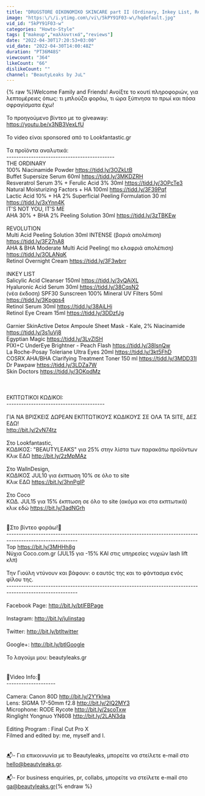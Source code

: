 ```yaml
---
title: "DRUGSTORE ΟΙΚΟΝΟΜΙΚΟ SKINCARE part II (Ordinary, Inkey List, Revolution & more) | BEAUTYLEAKS by JuL"
image: "https:\/\/i.ytimg.com\/vi\/5kPY91F03-w\/hqdefault.jpg"
vid_id: "5kPY91F03-w"
categories: "Howto-Style"
tags: ["makeup","καλλυντικά","reviews"]
date: "2022-04-30T17:20:53+03:00"
vid_date: "2022-04-30T14:00:48Z"
duration: "PT36M48S"
viewcount: "364"
likeCount: "66"
dislikeCount: ""
channel: "BeautyLeaks by JuL"
---
```

{% raw %}Welcome Family and Friends! Ανοίξτε το κουτί πληροφοριών, για λεπτομέρειες όπως: τι μπλούζα φοράω, τι ώρα ξύπνησα το πρωί και πόσα σφραγίσματα έχω!<br /><br />To προηγούμενο βίντεο με το giveaway:<br /><a rel="nofollow" target="blank" href="https://youtu.be/x3NB3VexLfU">https://youtu.be/x3NB3VexLfU</a><br /><br />To video είναι sponsored από το Lookfantastic.gr<br /><br />Tα προϊόντα αναλυτικά:<br />--------------------------------------------<br />THE ORDINARY <br />100% Niacinamide Powder <a rel="nofollow" target="blank" href="https://tidd.ly/3OZkLtB">https://tidd.ly/3OZkLtB</a><br />Buffet Supersize Serum 60ml <a rel="nofollow" target="blank" href="https://tidd.ly/3MKDZRH">https://tidd.ly/3MKDZRH</a><br />Resveratrol Serum 3% + Ferulic Acid 3% 30ml <a rel="nofollow" target="blank" href="https://tidd.ly/3OPcTe3">https://tidd.ly/3OPcTe3</a><br />Natural Moisturizing Factors + HA 100ml <a rel="nofollow" target="blank" href="https://tidd.ly/3F39Pqf">https://tidd.ly/3F39Pqf</a><br />Lactic Acid 10% + HA 2% Superficial Peeling Formulation 30 ml <a rel="nofollow" target="blank" href="https://tidd.ly/3xYnn4K">https://tidd.ly/3xYnn4K</a><br />IT'S NOT YOU, IT'S ME<br />AHA 30% + BHA 2% Peeling Solution 30ml <a rel="nofollow" target="blank" href="https://tidd.ly/3zTBKEw">https://tidd.ly/3zTBKEw</a><br /><br />REVOLUTION <br />Multi Acid Peeling Solution 30ml INTENSE (βαριά απολέπιση) <a rel="nofollow" target="blank" href="https://tidd.ly/3F27nA8">https://tidd.ly/3F27nA8</a><br />AHA &amp; BHA Moderate Multi Acid Peeling( πιο ελαφριά απολέπιση) <a rel="nofollow" target="blank" href="https://tidd.ly/3OLANqK">https://tidd.ly/3OLANqK</a><br />Retinol Overnight Cream <a rel="nofollow" target="blank" href="https://tidd.ly/3F3wbrr">https://tidd.ly/3F3wbrr</a><br /><br />INKEY LIST<br />Salicylic Acid Cleanser 150ml <a rel="nofollow" target="blank" href="https://tidd.ly/3vQAjXL">https://tidd.ly/3vQAjXL</a><br />Hyaluronic Acid Serum 30ml <a rel="nofollow" target="blank" href="https://tidd.ly/38CqsN2">https://tidd.ly/38CqsN2</a><br />(νέα έκδοση) SPF30 Sunscreen 100% Mineral UV Filters 50ml <a rel="nofollow" target="blank" href="https://tidd.ly/3Kpgps4">https://tidd.ly/3Kpgps4</a><br />Retinol Serum 30ml <a rel="nofollow" target="blank" href="https://tidd.ly/38AiLHi">https://tidd.ly/38AiLHi</a><br />Retinol Eye Cream 15ml <a rel="nofollow" target="blank" href="https://tidd.ly/3DDzfJg">https://tidd.ly/3DDzfJg</a><br /><br />Garnier SkinActive Detox Ampoule Sheet Mask - Kale, 2% Niacinamide <a rel="nofollow" target="blank" href="https://tidd.ly/3s1uVj8">https://tidd.ly/3s1uVj8</a><br />Egyptian Magic <a rel="nofollow" target="blank" href="https://tidd.ly/3LvZlSH">https://tidd.ly/3LvZlSH</a><br />PIXI+C UnderEye Brightner - Peach Flash <a rel="nofollow" target="blank" href="https://tidd.ly/38IsnQw">https://tidd.ly/38IsnQw</a><br />La Roche-Posay  Toleriane Ultra Eyes 20ml <a rel="nofollow" target="blank" href="https://tidd.ly/3kt5FhD">https://tidd.ly/3kt5FhD</a><br />COSRX AHA/BHA Clarifying Treatment Toner 150 ml <a rel="nofollow" target="blank" href="https://tidd.ly/3MDD31l">https://tidd.ly/3MDD31l</a><br />Dr Pawpaw <a rel="nofollow" target="blank" href="https://tidd.ly/3LDZa7W">https://tidd.ly/3LDZa7W</a><br />Skin Doctors <a rel="nofollow" target="blank" href="https://tidd.ly/3OKpdMz">https://tidd.ly/3OKpdMz</a><br /><br /><br /><br />ΕKΠTΩΤΙΚΟΙ ΚΩΔΙΚΟΙ:<br />----------------------------------------<br /><br />ΓΙΑ ΝΑ ΒΡΙΣΚΕΙΣ ΔΩΡΕΑΝ ΕΚΠΤΩΤΙΚΟΥΣ ΚΩΔΙΚΟΥΣ ΣΕ ΟΛΑ ΤΑ SITE, ΔΕΣ ΕΔΩ!<br /><a rel="nofollow" target="blank" href="http://bit.ly/2vN74tz">http://bit.ly/2vN74tz</a><br /><br />Στο Lookfantastic, <br />ΚΩΔΙΚΟΣ: &quot;BEAUTYLEAKS&quot; για 25% στην λίστα των παρακάτω προϊόντων<br />Κλικ ΕΔΩ  <a rel="nofollow" target="blank" href="http://bit.ly/2zMpMAz">http://bit.ly/2zMpMAz</a><br /><br />Στο WallnDesign,<br />KΩΔΙΚΟΣ JUL10 για έκπτωση 10% σε όλο το site<br />Κλικ ΕΔΩ <a rel="nofollow" target="blank" href="https://bit.ly/3hnPgIP">https://bit.ly/3hnPgIP</a>  <br /><br />Στο  Coco<br />ΚΩΔ. JUL15 για 15% έκπτωση σε όλο το site (ακόμα και στα εκπτωτικά)<br />κλικ εδώ <a rel="nofollow" target="blank" href="https://bit.ly/3adNGrh">https://bit.ly/3adNGrh</a><br /><br /><br />📎Στο βίντεο φοράω!📎<br />-----------------------------------------------------------------------------------------------------------<br />Top <a rel="nofollow" target="blank" href="https://bit.ly/3MHHh8g">https://bit.ly/3MHHh8g</a><br />Nύχια Coco.com.gr (JUL15 για -15% ΚΑΙ στις υπηρεσίες νυχιών lash lift κλπ)<br /><br />Την Γιούλη ντύνουν και βάφουν: ο εαυτός της και το φάντασμα ενός φίλου της.<br />-----------------------------------------------------------------------------------------------------------<br /><br />Facebook Page: <a rel="nofollow" target="blank" href="http://bit.ly/btlFBPage">http://bit.ly/btlFBPage</a><br /><br />Instagram: <a rel="nofollow" target="blank" href="http://bit.ly/julinstag">http://bit.ly/julinstag</a><br /><br />Twitter: <a rel="nofollow" target="blank" href="http://bit.ly/btltwitter">http://bit.ly/btltwitter</a> <br /><br />Google+: <a rel="nofollow" target="blank" href="http://bit.ly/btlGoogle">http://bit.ly/btlGoogle</a> <br /><br />To λαγούμι μου: beautyleaks.gr<br /><br /><br />🎥Video Info:🎥<br />--------------------<br /><br />Camera: Canon 80D <a rel="nofollow" target="blank" href="http://bit.ly/2YYklwa">http://bit.ly/2YYklwa</a><br />Lens: SIGMA 17-50mm f2.8 <a rel="nofollow" target="blank" href="http://bit.ly/2IQ2MY3">http://bit.ly/2IQ2MY3</a><br />Microphone: RODE Rycote <a rel="nofollow" target="blank" href="http://bit.ly/2scoTxw">http://bit.ly/2scoTxw</a><br />Ringlight Yongnuo YN608 <a rel="nofollow" target="blank" href="http://bit.ly/2LAN3da">http://bit.ly/2LAN3da</a><br /><br />Editing Program : Final Cut Pro X<br />Filmed and edited by: me, myself and I.<br /><br /><br />📬- Για επικοινωνία με το Beautyleaks, μπορείτε να στείλετε e-mail στο hello@beautyleaks.gr.<br /><br />📬- For business enquiries, pr, collabs, μπορείτε να στείλετε e-mail στο ga@beautyleaks.gr{% endraw %}
